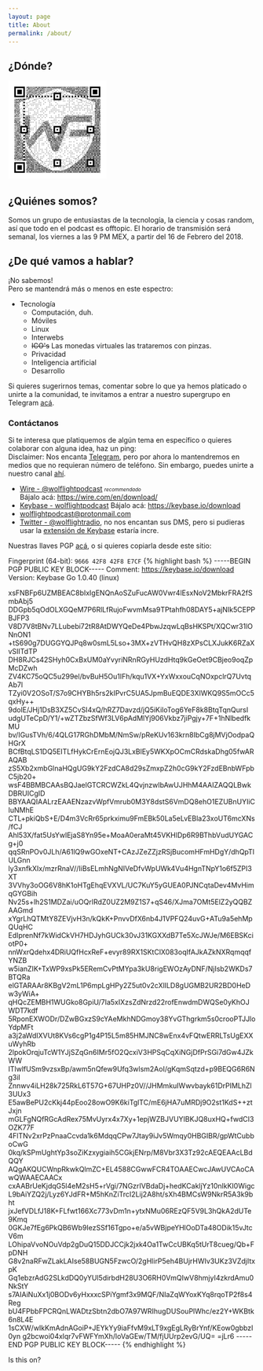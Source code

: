 ```yaml
---
layout: page
title: About
permalink: /about/
---
```

## ¿Dónde?  
![](./images/assets/qrCodesWolflight/wfqr.png)  

 

## ¿Quiénes somos? 

Somos un grupo de entusiastas de la tecnología, la ciencia y cosas random, así que todo en el podcast es offtopic. El horario de transmisión será semanal, los viernes a las 9 PM MEX, a partir del 16 de Febrero del 2018.  



## ¿De qué vamos a hablar?

¡No sabemos!  
Pero se mantendrá más o menos en este espectro:  
* Tecnología
  * Computación, duh.
  * Móviles
  * Linux
  * Interwebs
  * ~~ICO's~~ Las monedas virtuales las trataremos con pinzas.
  * Privacidad
  * Inteligencia artificial
  * Desarrollo  

Si quieres sugerirnos temas, comentar sobre lo que ya hemos platicado o unirte a la comunidad, te invitamos a entrar a nuestro supergrupo en Telegram [acá](https://t.me/wolflightchat).  




### Contáctanos
Si te interesa que platiquemos de algún tema en específico o quieres colaborar con alguna idea, haz un ping:  
Disclaimer: Nos encanta [Telegram](https://telegram.org), pero por ahora lo mantendremos en medios que no requieran número de teléfono. Sin embargo, puedes unirte a nuestro canal [ahí](https://t.me/wolflightpodcast).  


* [Wire - @wolflightpodcast](https://app.wire.com)    <font size="1"><i>recommendado</i></font>  
	Bájalo acá: https://wire.com/en/download/  
* [Keybase - wolflightpodcast](https://keybase.io/wolflightpodcast) 
	Bájalo acá: https://keybase.io/download   
* [wolflightpodcast@protonmail.com](mailto:wolflightpodcast@protonmail.com)  
* [Twitter - @wolflightradio](https://twitter.com/wolflightradio), no nos encantan sus DMS, pero si pudieras usar la [extensión de Keybase](https://keybase.io/docs/extension) estaría incre.  

Nuestras llaves PGP [acá](https://keybase.io/wolflightpodcast/pgp_keys.asc), o si quieres copiarla desde este sitio:  

Fingerprint (64-bit): `9666 42F8 42F8 E7CF`
{% highlight bash %}
-----BEGIN PGP PUBLIC KEY BLOCK-----
Comment: https://keybase.io/download
Version: Keybase Go 1.0.40 (linux)

xsFNBFp6UZMBEAC8bIxIgENQnAoSZuFucAW0Vwr4lEsxNoV2MbkrFRA2fSmbAbj5
DDGpb5qOdOLXGQeM7P6RlLfRujoFwvmMsa9TPtahfh08DAY5+ajNIk5CEPPBJFP3
V8D7V8tBNv7LLubebi72tR8AtDWYQeDe4PbwJzqwLqBsHKSPt/XQCwr31lONnON1
+tS690g7DUGGYQJPq8w0smL5Lso+3MX+zVTHvQH8zXPsCLXJukK6RZaXvSIITdTP
DH8RJCs42SHyh0CxBxUM0aYvyriNRnRGyHUzdHtq9kGeOet9CBjeo9oqZpMcDZwh
ZV4KC75oQC5u299el/bvBuH5Ou1lFh/kqu1VX+YxWxxouCqNOxpclrQ7UvtqAb7l
TZyi0V2OSoT/S7o9CHYBh5rs2kIPvrC5UA5JpmBuEQDE3XIWKQ9S5mOCc5qxHy++
9dolE/JHj1DsB3XZ5CvSI4xQ/hRZ7Davzd/jQ5iKiloTog6YeF8k8BtqTqnQursI
udgUTeCpD/Y1/+wZTZbzSfWf3LV6pAdMlYj906Vkbz7jiPgjy+7F+1hNlbedfkMU
bv/IGusTVh/6/4QLG17RGhDMbM/NmSw/pReKUv163krn8IbCg8jMVjOodpaQHGrX
BCfBtqLS1DQ5EITLfHykCrErnEojQJ3LxBlEy5WKXpOCmCRdskaDhg05fwARAQAB
zS5Xb2xmbGlnaHQgUG9kY2FzdCA8d29sZmxpZ2h0cG9kY2FzdEBnbWFpbC5jb20+
wsF4BBMBCAAsBQJaelGTCRCWZkL4QvjnzwIbAwUJHhM4AAIZAQQLBwkDBRUICgID
BBYAAQIAALrzEAAENzazvWpfVmrub0M3Y8dstS6VmDQ8ehO1EZUBnUYIiCIuNMhE
CTL+pkiQbS+E/D4m3VcRr65prkximu9FmEBk50La5eLvEBla23xoUT6mcXNs/fCJ
Ahl53X/fat5UsYwlEjaS8Yn95e+MoaA0eraMt45VKHlDp6R9BThbVudUYGACg+j0
qqSRnPOv0JLh/A61lQ9wGOxeNT+CAzJZeZZjzRSjBucomHFmHDgY/dhQpTlULGnn
ly3xnfkXIx/mzrRnaV//IiBsELmhNgNIVeDfvWpUWk4Vu4HgnTNpY1o6f5ZPI3XT
3VVhy3oOG6V8hK1oHTgEhqEVXVL/UC7KuY5yGUEA0PJNCqtaDev4MvHimqGYGBih
Nv25s+lh2S1MDZai/uOQrIRdZ0UZ2M9Z1S7+qS46/XJma7OMt5ElZ2yQQBZAAGmd
xYgrLhQTMtY8ZEVjvH3n/kQkK+PnvvDfX6nb4J1VPFQ24uvG+ATu9a5ehMpQUqHC
EdIprenNf7kWidCkVH7HDJyhGUCk30vJ31KGXXdB7Te5XcJWJe/M6EBSKciotP0+
nnWxrQdehx4DRiUQfHcxReF+evyr89RX1SKtClX083oqIfAJkAZkNXRqmqqfYNZB
w5ianZIK+TxWP9xsPk5ERemCvPtMYpa3kU8rigEWOzAyDNF/NjIsb2WKDs7BTQRa
elGTARAAr8KBgV2mL1P6mpLgHPy2Z5ut0v2cXlILD8gUGMB2UR2BD0HeDw3yWiA+
qHQcZEMBH1WUGko8GpiU/7Ia5xIXzsZdNrzd22rofEnwdmDWQSe0yKhOJWDT7kdf
5RponEXWODr/DZwBGxzS9cYAeMkhNDGmoy38YvGThgrkm5s0crooPTJJloYdpMFt
a3j2aWdIXVUt8KVs6cgP1g4P15L5m85HMJNC8wEnx4vFQtwERRLTsUgEXXuWyhRb
2lpokOrqjuTcW1YJjSZqGn6IMr5fO2QcxiV3HPSqCqXiNGjDfPrSGi7dGw4JZkWW
ITlwlfUSm9vzsxBp/awm5nQfew9Ufq3wlsm2AoI/gKqmSqtzd+p9BEQG6R6Ng3iI
Znnwv4iLH28k725RkL6T57G+67UHPz0V//JHMmkuIWwvbayk61DrPIMLhZl3UUx3
E5awBePU2cKkj44pEoo28owO9K6kiTglTC/mE6jHA7uMRDj9O2st1KdS++ztJxjn
mGLFgNQfRGcAdRex75MvUyrx4x7Xy+1epjWZBJVUYIBKJQ8uxHQ+fwdCI3OZK77F
4FlTNv2xrPzPnaaCcvda1k6MdqqCPw7Jtay9iJv5Wmqy0HBGIBR/gpWtCubboCwG
0kq/kSPmUghtYp3soZiKzxygiaih5CGkjENrp/M8Vbr3X3Tz92cAEQEAAcLBdQQY
AQgAKQUCWnpRkwkQlmZC+EL4588CGwwFCR4TOAAECwcJAwUVCAoCAwQWAAECAACx
cxAABrUeKjdqG5l4eM2sH5+rVgi/7NGzrIVBdaDj+hedKCakljYz10nlkKI0Wigc
L9bAiYZQ2j/Lyz6YJdFR+M5hKnZiTrcI2Lij2A8ht/sXh4BMCsW9NkrR5A3k9bht
jxJefVDLfJ18K+FLfwt166Xc773vDm1n+ytxNMu06REzQF5V9L3hQkA2dUTe9Kmq
0GKJe7fEg6PkQB6Wb9IezSSf16Tgpo+e/a5vWBjpeYHlOoDTa48ODik15vJtcV6m
LOhipaVvoNOuVdp2gDuQ15DDJCCjk2jxk4Oa1TwCcUBKq5tUrT8cueg/Qb+FpDNH
G8v2naRFwZLakLAIse58BUGN5FzwcO/2gHlirP5eh4BUjrHWIv3UKz3VZdjItxpK
Gq1ebzrAdG2SLkdDQ0yYUl5dirbdH28U3O6RH0VmQIwV8hmjyI4zkrdAmu0NkStY
s7AIAiNuXx1j0BODv6yHxxxcSPiYgmf3x9MQF/NIaZqWYoxKYq8rqoTP2f8s4Reg
bU4FPbbFPCRQnLWADtzSbtn2dbO7A97WRIhugDUSouPlWhc/ez2Y+WKBtk6n8L4E
1sCXW/wIkKmAdnAGoiP+JEYkYy9iaFfvM9xLT9xgEgLRyBrYnf/KEow0gbbzI0yn
g2bcwoi04xlqr7vFWFYmXh/loVaGEw/TM/fjUUrp2evG/UQ=
=jLr6
-----END PGP PUBLIC KEY BLOCK-----
{% endhighlight %}
  


Is this on?  
